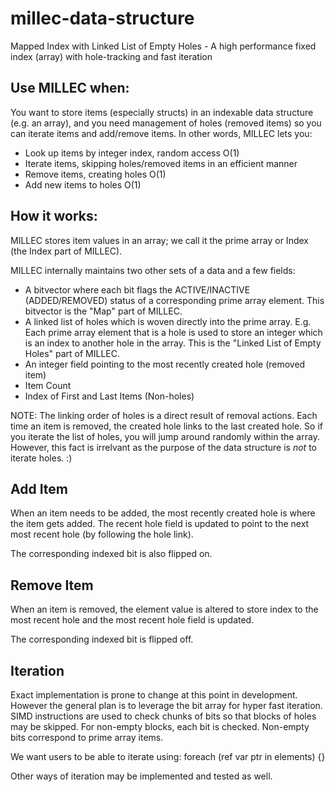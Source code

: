 # millec-data-structure
Mapped Index with Linked List of Empty Holes - A high performance fixed index (array) with hole-tracking and fast iteration

## Use MILLEC when:
You want to store items (especially structs) in an indexable data structure (e.g. an array), and you need management of holes (removed items) so you can iterate items and add/remove items. In other words, MILLEC lets you:
- Look up items by integer index, random access O(1)
- Iterate items, skipping holes/removed items in an efficient manner
- Remove items, creating holes O(1)
- Add new items to holes O(1)

## How it works:
MILLEC stores item values in an array; we call it the prime array or Index (the Index part of MILLEC).

MILLEC internally maintains two other sets of a data and a few fields:
- A bitvector where each bit flags the ACTIVE/INACTIVE (ADDED/REMOVED) status of a corresponding prime array element. This bitvector is the "Map" part of MILLEC.
- A linked list of holes which is woven directly into the prime array. E.g. Each prime array element that is a hole is used to store an integer which is an index to another hole in the array. This is the "Linked List of Empty Holes" part of MILLEC.
- An integer field pointing to the most recently created hole (removed item)
- Item Count
- Index of First and Last Items (Non-holes)

NOTE: The linking order of holes is a direct result of removal actions. Each time an item is removed, the created hole links to the last created hole. So if you iterate the list of holes, you will jump around randomly within the array. However, this fact is irrelvant as the purpose of the data structure is *not* to iterate holes. :)

## Add Item
When an item needs to be added, the most recently created hole is where the item gets added. The recent hole field is updated to point to the next most recent hole (by following the hole link).

The corresponding indexed bit is also flipped on.

## Remove Item
When an item is removed, the element value is altered to store index to the most recent hole and the most recent hole field is updated.

The corresponding indexed bit is flipped off.

## Iteration
Exact implementation is prone to change at this point in development.  However the general plan is to leverage the bit array for hyper fast iteration.  SIMD instructions are used to check chunks of bits so that blocks of holes may be skipped. For non-empty blocks, each bit is checked. Non-empty bits correspond to prime array items.

We want users to be able to iterate using:
foreach (ref var ptr in elements) {}

Other ways of iteration may be implemented and tested as well.
